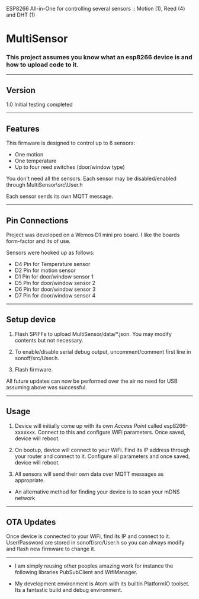 ESP8266 All-in-One for controlling several sensors :: Motion (1), Reed (4) and DHT (1)

# MultiSensor

### This project assumes you know what an esp8266 device is and how to upload code to it.

-------------------------------------------------------------------------------------------------------------
## Version
1.0 Initial testing completed

-------------------------------------------------------------------------------------------------------------
## Features
This firmware is designed to control up to 6 sensors:
- One motion
- One temperature
- Up to four reed switches (door/window type)

You don't need all the sensors. Each sensor may be disabled/enabled through MultiSensor\src\User.h

Each sensor sends its own MQTT message.

-------------------------------------------------------------------------------------------------------------
## Pin Connections 
Project was developed on a Wemos D1 mini pro board. I like the boards form-factor and its of use. 

Sensors were hooked up as follows:
- D4 Pin for Temperature sensor
- D2 Pin for motion sensor
- D1 Pin for door/window sensor 1
- D5 Pin for door/window sensor 2
- D6 Pin for door/window sensor 3
- D7 Pin for door/window sensor 4

-------------------------------------------------------------------------------------------------------------
## Setup device
1. Flash SPIFFs to upload MultiSensor/data/*.json. You may modify contents but not necessary.

2. To enable/disable serial debug output, uncomment/comment first line in sonoff/src/User.h.

3. Flash firmware.

All future updates can now be performed over the air no need for USB assuming above was successful.

-------------------------------------------------------------------------------------------------------------
## Usage
1. Device will initially come up with its own *Access Point* called esp8266-xxxxxxx. Connect to this and configure WiFi parameters. Once saved, device will reboot.

2. On bootup, device will connect to your WiFi. Find its IP address through your router and connect to it. Configure all parameters and once saved, device will reboot.

3. All sensors will send their own data over MQTT messages as appropriate.

- An alternative method for finding your device is to scan your mDNS network

-------------------------------------------------------------------------------------------------------------
## OTA Updates
Once device is connected to your WiFi, find its IP and connect to it. User/Password are stored in sonoff/src/User.h so you can always modify and flash new firmware to change it.

-------------------------------------------------------------------------------------------------------------
- I am simply reusing other peoples amazing work for instance the following libraries PubSubClient and WifiManager.

- My development environment is Atom with its builtin PlatformIO toolset. Its a fantastic build and debug environment.